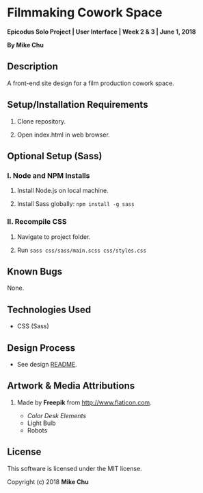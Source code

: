 # Filmmaking Cowork Space

**Epicodus Solo Project | User Interface | Week 2 & 3 | June 1, 2018**

**By Mike Chu**

## Description

A front-end site design for a film production cowork space.

## Setup/Installation Requirements

1. Clone repository.

2. Open index.html in web browser.

## Optional Setup (Sass)

### I. Node and NPM Installs

1. Install Node.js on local machine.

2. Install Sass globally: `npm install -g sass`

### II. Recompile CSS

1. Navigate to project folder.

2. Run `sass css/sass/main.scss css/styles.css`

## Known Bugs

None.

## Technologies Used

* CSS (Sass)

## Design Process

- See design [README](design/README.md).

## Artwork & Media Attributions

1. Made by **Freepik** from http://www.flaticon.com.

    - *Color Desk Elements*
    - Light Bulb
    - Robots

## License

This software is licensed under the MIT license.

Copyright (c) 2018 **Mike Chu**
